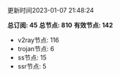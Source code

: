 更新时间2023-01-07 21:48:24

**总订阅: 45**
**总节点: 810**
**有效节点: 142**
- v2ray节点: 116
- trojan节点: 6
- ss节点: 15
- ssr节点: 5
